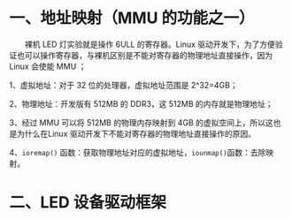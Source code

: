 # 一、地址映射（MMU 的功能之一）
&emsp;&emsp;裸机 LED 灯实验就是操作 6ULL 的寄存器。Linux 驱动开发下，为了方便验证也可以操作寄存器，与裸机区别是不能对寄存器的物理地址直接操作，因为Linux 会使能 MMU ；

1、虚拟地址：对于 32 位的处理器，虚拟地址范围是 2^32=4GB；

2、物理地址：开发版有 512MB 的 DDR3，这 512MB 的内存就是物理地址；

3、经过 MMU 可以将 512MB 的物理内存映射到 4GB 的虚拟空间上，所以这也是为什么在Linux 驱动开发下不能对寄存器的物理地址直接操作的原因。

4、`ioremap()` 函数：获取物理地址对应的虚拟地址，`iounmap()`函数：去除映射。

# 二、LED 设备驱动框架

<!--stackedit_data:
eyJoaXN0b3J5IjpbMTAxMzgzOTMyNiwtMTUwMjczNTQ0MF19
-->